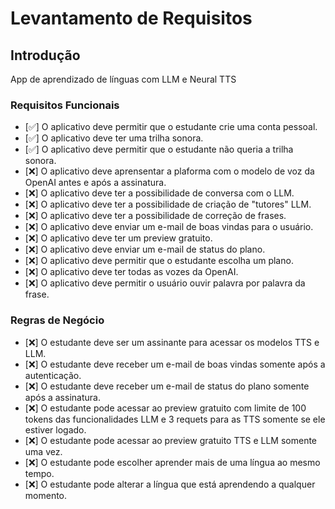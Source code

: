 # Levantamento de Requisitos

## Introdução

App de aprendizado de línguas com LLM e Neural TTS


### Requisitos Funcionais

- [✅] O aplicativo deve permitir que o estudante crie uma conta pessoal.
- [✅] O aplicativo deve ter uma trilha sonora.
- [✅] O aplicativo deve permitir que o estudante não queria a trilha sonora.
- [❌] O aplicativo deve aprensentar a plaforma com o modelo de voz da OpenAI antes e após a assinatura.
- [❌] O aplicativo deve ter a possibilidade de conversa com o LLM.
- [❌] O aplicativo deve ter a possibilidade de criação de "tutores" LLM.
- [❌] O aplicativo deve ter a possibilidade de correção de frases.
- [❌] O aplicativo deve enviar um e-mail de boas vindas para o usuário.
- [❌] O aplicativo deve ter um preview gratuito.
- [❌] O aplicativo deve enviar um e-mail de status do plano.
- [❌] O aplicativo deve permitir que o estudante escolha um plano.
- [❌] O aplicativo deve ter todas as vozes da OpenAI.
- [❌] O aplicativo deve permitir o usuário ouvir palavra por palavra da frase.



### Regras de Negócio

- [❌] O estudante deve ser um assinante para acessar os modelos TTS e LLM.
- [❌] O estudante deve receber um e-mail de boas vindas somente após a autenticação.
- [❌] O estudante deve receber um e-mail de status do plano somente após a assinatura.
- [❌] O estudante pode acessar ao preview gratuito com limite de 100 tokens das funcionalidades LLM e 3 requets para as TTS somente se ele estiver logado.
- [❌] O estudante pode acessar ao preview gratuito TTS e LLM somente uma vez.
- [❌] O estudante pode escolher aprender mais de uma língua ao mesmo tempo.
- [❌] O estudante pode alterar a língua que está aprendendo a qualquer momento.
